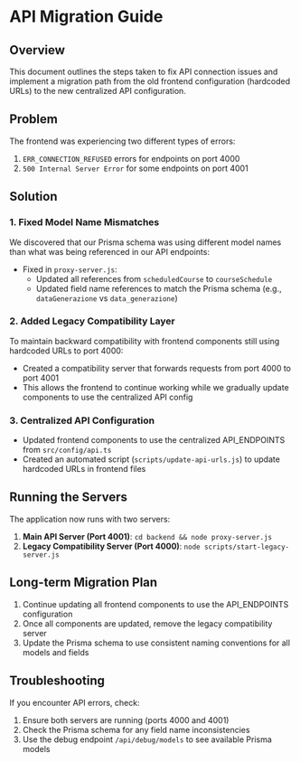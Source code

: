 # API Migration Guide

## Overview

This document outlines the steps taken to fix API connection issues and implement a migration path from the old frontend configuration (hardcoded URLs) to the new centralized API configuration.

## Problem

The frontend was experiencing two different types of errors:

1. `ERR_CONNECTION_REFUSED` errors for endpoints on port 4000
2. `500 Internal Server Error` for some endpoints on port 4001

## Solution

### 1. Fixed Model Name Mismatches

We discovered that our Prisma schema was using different model names than what was being referenced in our API endpoints:

- Fixed in `proxy-server.js`:
  - Updated all references from `scheduledCourse` to `courseSchedule`
  - Updated field name references to match the Prisma schema (e.g., `dataGenerazione` vs `data_generazione`)

### 2. Added Legacy Compatibility Layer 

To maintain backward compatibility with frontend components still using hardcoded URLs to port 4000:

- Created a compatibility server that forwards requests from port 4000 to port 4001
- This allows the frontend to continue working while we gradually update components to use the centralized API config

### 3. Centralized API Configuration

- Updated frontend components to use the centralized API_ENDPOINTS from `src/config/api.ts`
- Created an automated script (`scripts/update-api-urls.js`) to update hardcoded URLs in frontend files

## Running the Servers

The application now runs with two servers:

1. **Main API Server (Port 4001)**: `cd backend && node proxy-server.js`
2. **Legacy Compatibility Server (Port 4000)**: `node scripts/start-legacy-server.js`

## Long-term Migration Plan

1. Continue updating all frontend components to use the API_ENDPOINTS configuration
2. Once all components are updated, remove the legacy compatibility server
3. Update the Prisma schema to use consistent naming conventions for all models and fields

## Troubleshooting

If you encounter API errors, check:

1. Ensure both servers are running (ports 4000 and 4001)
2. Check the Prisma schema for any field name inconsistencies
3. Use the debug endpoint `/api/debug/models` to see available Prisma models